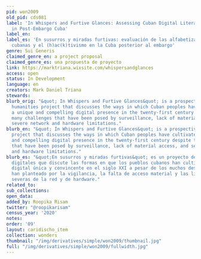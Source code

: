 ```yaml
---
pid: won2009
old_pid: cds081
label: 'In Whispers and Furtive Glances: Assessing Cuban Digital Literacies and (H)ac(k)tivism
  in Post-Embargo Cuba'
label_en:
label_es: 'En susurros y miradas furtivas: evaluación de las alfabetizaciones digitales
  cubanas y el (h)ac(k)tivismo en la Cuba posterior al embargo'
genre: Sui Generis
claimed_genre_en: a project proposal
claimed_genre_es: una propuesta de proyecto
link: https://marktriana.wixsite.com/whispersandglances
access: open
status: In Development
language: en
creators: Mark Daniel Triana
stewards:
blurb_orig: "&quot; In Whispers and Furtive Glances&quot; is a prospective digital
  humanities project that discusses the ways in which Cuban peoples have cultivated
  a unique and compelling digital presence in the twenty-first century despite the
  many challenges that have been posed by surveillance, lack of material access, and
  severe network and hardware limitations."
blurb_en: "&quot; In Whispers and Furtive Glances&quot; is a prospective digital humanities
  project that discusses the ways in which Cuban peoples have cultivated a unique
  and compelling digital presence in the twenty-first century despite the many challenges
  that have been posed by surveillance, lack of material access, and severe network
  and hardware limitations."
blurb_es: "&quot;En susurros y miradas furtivas&quot; es un proyecto de humanidades
  digitales que discute las formas en que los pueblos cubanos han cultivado una presencia
  digital única y convincente en el siglo XXI a pesar de los muchos desafíos que se
  han planteado por la vigilancia, la falta de acceso material y las limitaciones
  severas de la red y de hardware."
related_to:
sub_collections:
open_data:
added_by: Roopika Risam
twitter: "@roopikarisam"
census_year: '2020'
notes:
order: '09'
layout: caridischo_item
collection: wonders
thumbnail: "/img/derivatives/simple/won2009/thumbnail.jpg"
full: "/img/derivatives/simple/won2009/fullwidth.jpg"
---
```

